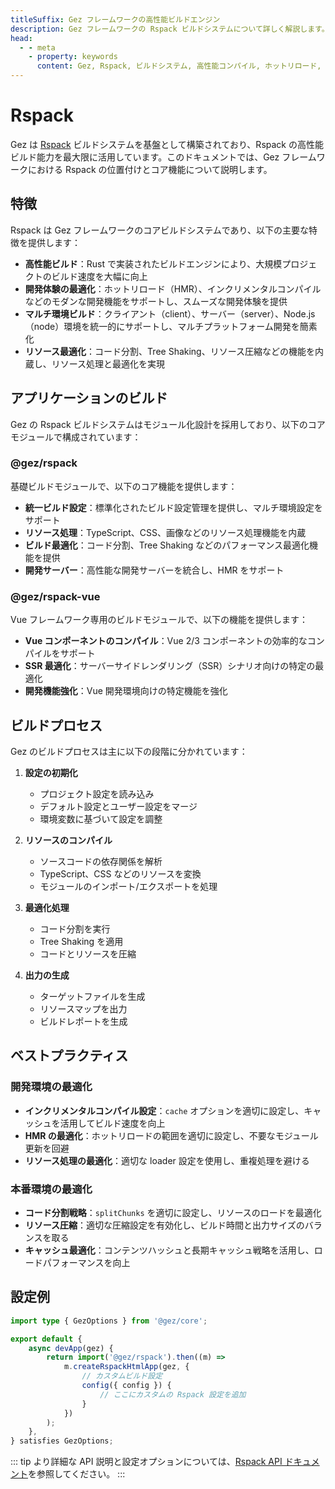 ```yaml
---
titleSuffix: Gez フレームワークの高性能ビルドエンジン
description: Gez フレームワークの Rspack ビルドシステムについて詳しく解説します。高性能コンパイル、マルチ環境ビルド、リソース最適化などのコア機能を紹介し、開発者が効率的で信頼性の高いモダンな Web アプリケーションを構築するのを支援します。
head:
  - - meta
    - property: keywords
      content: Gez, Rspack, ビルドシステム, 高性能コンパイル, ホットリロード, マルチ環境ビルド, Tree Shaking, コード分割, SSR, リソース最適化, 開発効率, ビルドツール
---
```


# Rspack

Gez は [Rspack](https://rspack.dev/) ビルドシステムを基盤として構築されており、Rspack の高性能ビルド能力を最大限に活用しています。このドキュメントでは、Gez フレームワークにおける Rspack の位置付けとコア機能について説明します。

## 特徴

Rspack は Gez フレームワークのコアビルドシステムであり、以下の主要な特徴を提供します：

- **高性能ビルド**：Rust で実装されたビルドエンジンにより、大規模プロジェクトのビルド速度を大幅に向上
- **開発体験の最適化**：ホットリロード（HMR）、インクリメンタルコンパイルなどのモダンな開発機能をサポートし、スムーズな開発体験を提供
- **マルチ環境ビルド**：クライアント（client）、サーバー（server）、Node.js（node）環境を統一的にサポートし、マルチプラットフォーム開発を簡素化
- **リソース最適化**：コード分割、Tree Shaking、リソース圧縮などの機能を内蔵し、リソース処理と最適化を実現

## アプリケーションのビルド

Gez の Rspack ビルドシステムはモジュール化設計を採用しており、以下のコアモジュールで構成されています：

### @gez/rspack

基礎ビルドモジュールで、以下のコア機能を提供します：

- **統一ビルド設定**：標準化されたビルド設定管理を提供し、マルチ環境設定をサポート
- **リソース処理**：TypeScript、CSS、画像などのリソース処理機能を内蔵
- **ビルド最適化**：コード分割、Tree Shaking などのパフォーマンス最適化機能を提供
- **開発サーバー**：高性能な開発サーバーを統合し、HMR をサポート

### @gez/rspack-vue

Vue フレームワーク専用のビルドモジュールで、以下の機能を提供します：

- **Vue コンポーネントのコンパイル**：Vue 2/3 コンポーネントの効率的なコンパイルをサポート
- **SSR 最適化**：サーバーサイドレンダリング（SSR）シナリオ向けの特定の最適化
- **開発機能強化**：Vue 開発環境向けの特定機能を強化

## ビルドプロセス

Gez のビルドプロセスは主に以下の段階に分かれています：

1. **設定の初期化**
   - プロジェクト設定を読み込み
   - デフォルト設定とユーザー設定をマージ
   - 環境変数に基づいて設定を調整

2. **リソースのコンパイル**
   - ソースコードの依存関係を解析
   - TypeScript、CSS などのリソースを変換
   - モジュールのインポート/エクスポートを処理

3. **最適化処理**
   - コード分割を実行
   - Tree Shaking を適用
   - コードとリソースを圧縮

4. **出力の生成**
   - ターゲットファイルを生成
   - リソースマップを出力
   - ビルドレポートを生成

## ベストプラクティス

### 開発環境の最適化

- **インクリメンタルコンパイル設定**：`cache` オプションを適切に設定し、キャッシュを活用してビルド速度を向上
- **HMR の最適化**：ホットリロードの範囲を適切に設定し、不要なモジュール更新を回避
- **リソース処理の最適化**：適切な loader 設定を使用し、重複処理を避ける

### 本番環境の最適化

- **コード分割戦略**：`splitChunks` を適切に設定し、リソースのロードを最適化
- **リソース圧縮**：適切な圧縮設定を有効化し、ビルド時間と出力サイズのバランスを取る
- **キャッシュ最適化**：コンテンツハッシュと長期キャッシュ戦略を活用し、ロードパフォーマンスを向上

## 設定例

```ts title="src/entry.node.ts"
import type { GezOptions } from '@gez/core';

export default {
    async devApp(gez) {
        return import('@gez/rspack').then((m) =>
            m.createRspackHtmlApp(gez, {
                // カスタムビルド設定
                config({ config }) {
                    // ここにカスタムの Rspack 設定を追加
                }
            })
        );
    },
} satisfies GezOptions;
```

::: tip
より詳細な API 説明と設定オプションについては、[Rspack API ドキュメント](/api/app/rspack.html)を参照してください。
:::